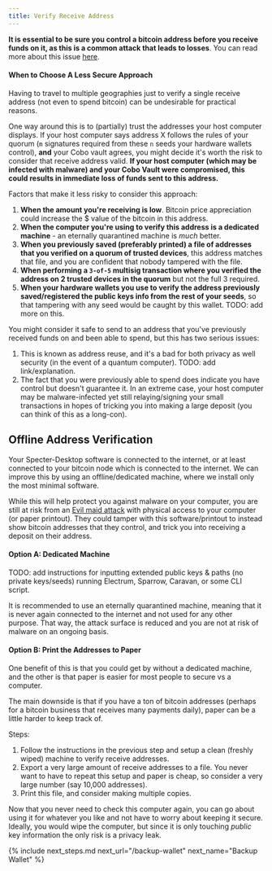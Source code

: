 ```yaml
---
title: Verify Receive Address
---
```


**It is essential to be sure you control a bitcoin address before you receive funds on it, as this is a common attack that leads to losses**.
You can read more about this issue [here](/known-issues/verify-receive-address).

#### When to Choose A Less Secure Approach
Having to travel to multiple geographies just to verify a single receive address (not even to spend bitcoin) can be undesirable for practical reasons.

One way around this is to (partially) trust the addresses your host computer displays.
If your host computer says address X follows the rules of your quorum (`m` signatures required from these `n` seeds your hardware wallets control), **and** your Cobo vault agrees, you might decide it's worth the risk to consider that receive address valid.
**If your host computer (which may be infected with malware) and your Cobo Vault were compromised, this could results in immediate loss of funds sent to this address.**

Factors that make it less risky to consider this approach:
1. **When the amount you're receiving is low**.
Bitcoin price appreciation could increase the $ value of the bitcoin in this address.
2. **When the computer you're using to verify this address is a dedicated machine** -
an eternally quarantined machine is _much_ better.
3. **When you previously saved (preferably printed) a file of addresses that you verified on a quorum of trusted devices**,
this address matches that file, and you are confident that nobody tampered with the file.
4. **When performing a `3-of-5` multisig transaction where you verified the address on 2 trusted devices in the quorum**
but not the full 3 required.
5. **When your hardware wallets you use to verify the address previously saved/registered the public keys info from the rest of your seeds**,
so that tampering with any seed would be caught by this wallet. TODO: add more on this.

You might consider it safe to send to an address that you've previously received funds on and been able to spend, but this has two serious issues:
1. This is known as address reuse, and it's a bad for both privacy as well security (in the event of a quantum computer).
TODO: add link/explanation.
2. The fact that you were previously able to spend does indicate you have control but doesn't guarantee it.
In an extreme case, your host computer may be malware-infected yet still relaying/signing your small transactions in hopes of tricking you into making a large deposit (you can think of this as a long-con).

## Offline Address Verification
Your Specter-Desktop software is connected to the internet, or at least connected to your bitcoin node which is connected to the internet.
We can improve this by using an offline/dedicated machine, where we install only the most minimal software.

While this will help protect you against malware on your computer, you are still at risk from an [Evil maid attack](https://en.wikipedia.org/wiki/Evil_maid_attack) with physical access to your computer (or paper printout).
They could tamper with this software/printout to instead show bitcoin addresses that they control, and trick you into receiving a deposit on their address.

#### Option A: Dedicated Machine
TODO: add instructions for inputting extended public keys & paths (no private keys/seeds) running Electrum, Sparrow, Caravan, or some CLI script.

It is recommended to use an eternally quarantined machine, meaning that it is never again connected to the internet and not used for any other purpose.
That way, the attack surface is reduced and you are not at risk of malware on an ongoing basis.

#### Option B: Print the Addresses to Paper
One benefit of this is that you could get by without a dedicated machine, and the other is that paper is easier for most people to secure vs a computer.

The main downside is that if you have a ton of bitcoin addresses (perhaps for a bitcoin business that receives many payments daily), paper can be a little harder to keep track of.

Steps:
1. Follow the instructions in the previous step and setup a clean (freshly wiped) machine to verify receive addresses.
2. Export a very large amount of receive addresses to a file.
You never want to have to repeat this setup and paper is cheap, so consider a very large number (say 10,000 addresses).
3. Print this file, and consider making multiple copies.

Now that you never need to check this computer again, you can go about using it for whatever you like and not have to worry about keeping it secure.
Ideally, you would wipe the computer, but since it is only touching _public_ key information the only risk is a privacy leak.

{% include next_steps.md next_url="/backup-wallet" next_name="Backup Wallet" %}
